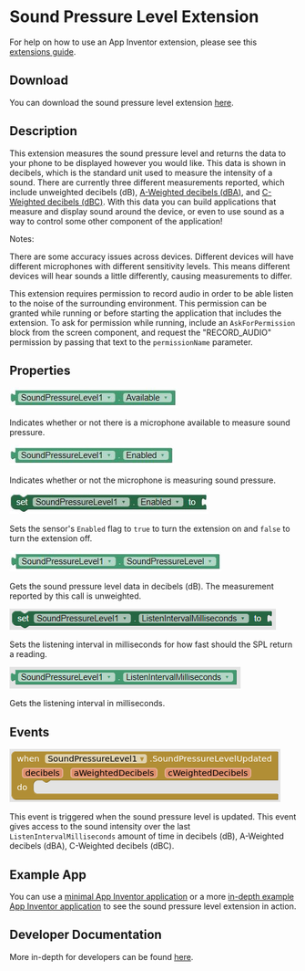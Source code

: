 # **Sound Pressure Level Extension**

For help on how to use an App Inventor extension, please see this [extensions guide](http://ai2.appinventor.mit.edu/reference/other/extensions.html).

## Download
You can download the sound pressure level extension [here](https://gldias.github.io/extensions/SoundPressureLevel/SoundPressureLevel.aix).

## Description
This extension measures the sound pressure level and returns the data to your phone to be displayed however you would like. This data is shown in decibels, which is the standard unit used to measure the intensity of a sound. 
There are currently three different measurements reported, which include unweighted decibels (dB), [A-Weighted decibels (dBA)](https://en.wikipedia.org/wiki/A-weighting), and [C-Weighted decibels (dBC)](https://en.wikipedia.org/wiki/A-weighting#C). 
With this data you can build applications that measure and display sound around the device, or even to use sound as a way to control some other component of the application!

Notes:

There are some accuracy issues across devices. 
Different devices will have different microphones with different sensitivity levels. 
This means different devices will hear sounds a little differently, causing measurements to differ.

This extension requires permission to record audio in order to be able listen to the noise of the surrounding environment. This permission can be granted while running or before starting the application that includes the extension. To ask for permission while running, include an `AskForPermission` block from the screen component, and request the "RECORD_AUDIO" permission by passing that text to the `permissionName` parameter.

## Properties
![Is Sound Pressure Available Block](SPLBlocksImages/splAvailable.JPG)

Indicates whether or not there is a microphone available to measure sound pressure.

![Is Sound Pressure Enabled Block](SPLBlocksImages/splEnabled.JPG)

Indicates whether or not the microphone is measuring sound pressure.

![Set Sound Pressure Enabled Block](SPLBlocksImages/setSPLEnabled.JPG)

Sets the sensor's `Enabled` flag to `true` to turn the extension on and `false` to turn the extension off.

![Get Sound Pressure Level Block](SPLBlocksImages/splData.JPG)

Gets the sound pressure level data in decibels (dB). The measurement reported by this call is unweighted.

![Set Sound Pressure Listening Interval Block](SPLBlocksImages/SPLSetInterval.PNG)

Sets the listening interval in milliseconds for how fast should the SPL return a reading.

![Get Sound Pressure Listening Interval Block](SPLBlocksImages/SPLGetInterval.PNG)

Gets the listening interval in milliseconds.

## Events
![Sound Pressure Level Updated Block](SPLBlocksImages/splUpdated.PNG)

This event is triggered when the sound pressure level is updated. 
This event gives access to the sound intensity over the last `ListenIntervalMilliseconds` amount of time in decibels (dB), A-Weighted decibels (dBA), C-Weighted decibels (dBC).

## Example App

You can use a [minimal App Inventor application](https://gldias.github.io/extensions/SoundPressureLevel/SPL_minimal.aia) or a more [in-depth example App Inventor application](https://gldias.github.io/extensions/SoundPressureLevel/SPL.aia) to see the sound pressure level extension in action.

## Developer Documentation

More in-depth for developers can be found [here](https://gldias.github.io/extensions/SoundPressureLevel/SoundPressureLevel_Devel).
